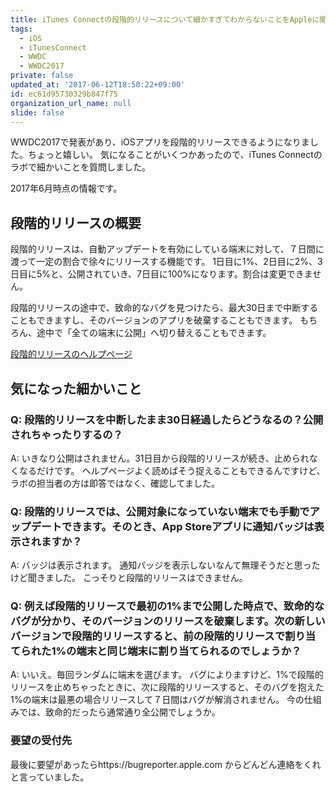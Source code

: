 ```yaml
---
title: iTunes Connectの段階的リリースについて細かすぎてわからないことをAppleに聞いて来た
tags:
  - iOS
  - iTunesConnect
  - WWDC
  - WWDC2017
private: false
updated_at: '2017-06-12T18:50:22+09:00'
id: ec61d95730329b847f75
organization_url_name: null
slide: false
---
```


WWDC2017で発表があり、iOSアプリを段階的リリースできるようになりました。ちょっと嬉しい。
気になることがいくつかあったので、iTunes Connectのラボで細かいことを質問しました。

2017年6月時点の情報です。

## 段階的リリースの概要

段階的リリースは、自動アップデートを有効にしている端末に対して、７日間に渡って一定の割合で徐々にリリースする機能です。
1日目に1%、2日目に2%、3日目に5%と、公開されていき、7日目に100%になります。割合は変更できません。

段階的リリースの途中で、致命的なバグを見つけたら、最大30日まで中断することもできますし、そのバージョンのアプリを破棄することもできます。
もちろん、途中で「全ての端末に公開」へ切り替えることもできます。

[段階的リリースのヘルプページ](https://help.apple.com/itunes-connect/developer/#/dev3d65fcee1 "バージョンアップデートの段階的リリース（iOS、watchOS）")


## 気になった細かいこと

### Q: 段階的リリースを中断したまま30日経過したらどうなるの？公開されちゃったりするの？
A: いきなり公開はされません。31日目から段階的リリースが続き、止められなくなるだけです。
ヘルプページよく読めばそう捉えることもできるんですけど、ラボの担当者の方は即答ではなく、確認してました。


### Q: 段階的リリースでは、公開対象になっていない端末でも手動でアップデートできます。そのとき、App Storeアプリに通知バッジは表示されますか？
A: バッジは表示されます。
通知バッジを表示しないなんて無理そうだと思ったけど聞きました。
こっそりと段階的リリースはできません。

### Q: 例えば段階的リリースで最初の1%まで公開した時点で、致命的なバグが分かり、そのバージョンのリリースを破棄します。次の新しいバージョンで段階的リリースすると、前の段階的リリースで割り当てられた1%の端末と同じ端末に割り当てられるのでしょうか？

A: いいえ。毎回ランダムに端末を選びます。
バグによりますけど、1%で段階的リリースを止めちゃったときに、次に段階的リリースすると、そのバグを抱えた1%の端末は最悪の場合リリースして７日間はバグが解消されません。
今の仕組みでは、致命的だったら通常通り全公開でしょうか。

### 要望の受付先
最後に要望があったらhttps://bugreporter.apple.com からどんどん連絡をくれと言っていました。



